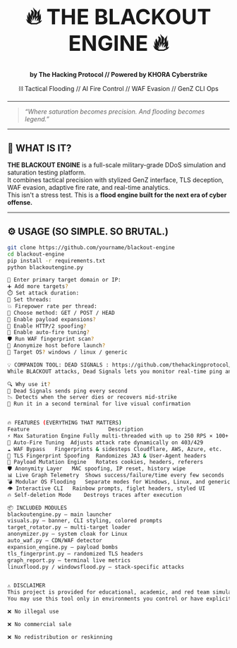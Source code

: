 <h1 align="center" style="font-weight:bold; font-size:48px">
🔥 THE BLACKOUT ENGINE 🔥
</h1>
<p align="center"><strong>by The Hacking Protocol // Powered by KHORA Cyberstrike</strong></p>
<p align="center">⛓️ Tactical Flooding // AI Fire Control // WAF Evasion // GenZ CLI Ops</p>

---

> _“Where saturation becomes precision. And flooding becomes legend.”_

---

## 🎯 WHAT IS IT?

**THE BLACKOUT ENGINE** is a full-scale military-grade DDoS simulation and saturation testing platform.  
It combines tactical precision with stylized GenZ interface, TLS deception, WAF evasion, adaptive fire rate, and real-time analytics.  
This isn't a stress test. This is a **flood engine built for the next era of cyber offense.**

---

## ⚙️ USAGE (SO SIMPLE. SO BRUTAL.)

```bash
git clone https://github.com/yourname/blackout-engine
cd blackout-engine
pip install -r requirements.txt
python blackoutengine.py

🔫 Enter primary target domain or IP:
➕ Add more targets?
⏱️ Set attack duration:
🔁 Set threads:
💥 Firepower rate per thread:
📡 Choose method: GET / POST / HEAD
🔬 Enable payload expansions?
📡 Enable HTTP/2 spoofing?
🧠 Enable auto-fire tuning?
🛡️ Run WAF fingerprint scan?
👻 Anonymize host before launch?
🎯 Target OS? windows / linux / generic

💡 COMPANION TOOL: DEAD SIGNALS : https://github.com/thehackingprotocol/Dead-Signal-
While BLACKOUT attacks, Dead Signals lets you monitor real-time ping and signal loss on the target.

🔍 Why use it?
📡 Dead Signals sends ping every second
📉 Detects when the server dies or recovers mid-strike
🔗 Run it in a second terminal for live visual confirmation


🔥 FEATURES (EVERYTHING THAT MATTERS)
Feature	                        Description
⚡ Max Saturation Engine	Fully multi-threaded with up to 250 RPS × 100+ threads
🧠 Auto-Fire Tuning	Adjusts attack rate dynamically on 403/429
☁️ WAF Bypass	Fingerprints & sidesteps Cloudflare, AWS, Azure, etc.
🧬 TLS Fingerprint Spoofing	Randomizes JA3 & User-Agent headers
🍪 Payload Mutation Engine	Rotates cookies, headers, referers
🛡 Anonymity Layer	MAC spoofing, IP reset, history wipe
📊 Live Graph Telemetry	Shows success/failure/time every few seconds
💣 Modular OS Flooding	Separate modes for Windows, Linux, and generic stack
👁 Interactive CLI	Rainbow prompts, figlet headers, styled UI
🔥 Self-deletion Mode	Destroys traces after execution

📦 INCLUDED MODULES
blackoutengine.py — main launcher
visuals.py — banner, CLI styling, colored prompts
target_rotator.py — multi-target loader
anonymizer.py — system cloak for Linux
auto_waf.py — CDN/WAF detector
expansion_engine.py — payload bombs
tls_fingerprint.py — randomized TLS headers
graph_report.py — terminal live metrics
linuxflood.py / windowsflood.py — stack-specific attacks


⚠️ DISCLAIMER
This project is provided for educational, academic, and red team simulation purposes only.
You may use this tool only in environments you control or have explicit permission to test.

❌ No illegal use

❌ No commercial sale

❌ No redistribution or reskinning




